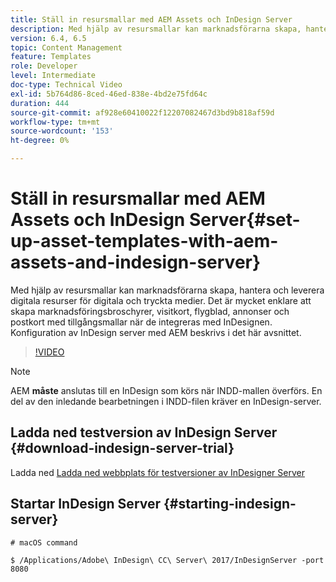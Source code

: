 ```yaml
---
title: Ställ in resursmallar med AEM Assets och InDesign Server
description: Med hjälp av resursmallar kan marknadsförarna skapa, hantera och leverera digitala resurser för digitala och tryckta medier. Det är mycket enklare att skapa marknadsföringsbroschyrer, visitkort, flygblad, annonser och postkort med tillgångsmallar när de integreras med InDesignen. Konfiguration av InDesign server med AEM beskrivs i det här avsnittet.
version: 6.4, 6.5
topic: Content Management
feature: Templates
role: Developer
level: Intermediate
doc-type: Technical Video
exl-id: 5b764d86-8ced-46ed-838e-4bd2e75fd64c
duration: 444
source-git-commit: af928e60410022f12207082467d3bd9b818af59d
workflow-type: tm+mt
source-wordcount: '153'
ht-degree: 0%

---
```


# Ställ in resursmallar med AEM Assets och InDesign Server{#set-up-asset-templates-with-aem-assets-and-indesign-server}

Med hjälp av resursmallar kan marknadsförarna skapa, hantera och leverera digitala resurser för digitala och tryckta medier. Det är mycket enklare att skapa marknadsföringsbroschyrer, visitkort, flygblad, annonser och postkort med tillgångsmallar när de integreras med InDesignen. Konfiguration av InDesign server med AEM beskrivs i det här avsnittet.

>[!VIDEO](https://video.tv.adobe.com/v/17069?quality=12&learn=on)

>[!NOTE]
>
>AEM **måste** anslutas till en InDesign som körs när INDD-mallen överförs. En del av den inledande bearbetningen i INDD-filen kräver en InDesign-server.

## Ladda ned testversion av InDesign Server {#download-indesign-server-trial}

Ladda ned [Ladda ned webbplats för testversioner av InDesigner Server](https://www.adobeprerelease.com/)

## Startar InDesign Server {#starting-indesign-server}

```shell
# macOS command

$ /Applications/Adobe\ InDesign\ CC\ Server\ 2017/InDesignServer -port 8080
```
